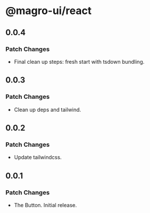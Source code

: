 # @magro-ui/react

## 0.0.4

### Patch Changes

- Final clean up steps: fresh start with tsdown bundling.

## 0.0.3

### Patch Changes

- Clean up deps and tailwind.

## 0.0.2

### Patch Changes

- Update tailwindcss.

## 0.0.1

### Patch Changes

- The Button. Initial release.
